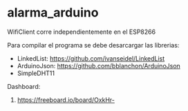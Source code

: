 # alarma_arduino

WifiClient corre independientemente en el ESP8266

Para compilar el programa se debe desarcargar las librerias: 

- LinkedList: https://github.com/ivanseidel/LinkedList
- ArduinoJson: https://github.com/bblanchon/ArduinoJson
- SimpleDHT11

Dashboard:
1) https://freeboard.io/board/OxkHr-


